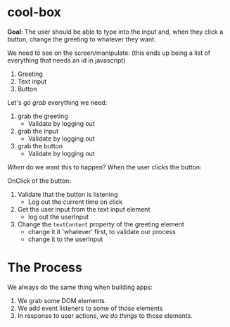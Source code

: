 # cool-box

**Goal**: The user should be able to type into the input and, when they click a button, change the greeting to whatever they want.

We need to see on the screen/manipulate:
(this ends up being a list of everything that needs an id in javascript)
1) Greeting
1) Text input
1) Button

Let's go _grab_ everything we need:
1) grab the greeting
    - Validate by logging out
1) grab the input
    - Validate by logging out
1) grab the button
    - Validate by logging out

_When_ do we want this to happen?
When the user clicks the button:

OnClick of the button:
1) Validate that the button is listening
    - Log out the current time on click
1) Get the user input from the text input element
    - log out the userInput
1) Change the `textContent` property of the greeting element 
    - change it it 'whatever' first, to validate our process
    - change it to the userInput


The Process
===

We always do the same thing when building apps:

1) We grab some DOM elements.
1) We add event listeners to some of those elements
1) In response to user actions, we _do things_ to those elements.